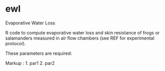 # ewl
Evaporative Water Loss

R code to compute evaporative water loss and skin resistance of frogs or salamanders measured in air flow chambers (see REF for experimental protocol). 

These parameters are required:

Markup : 1. par1
         2. par2
